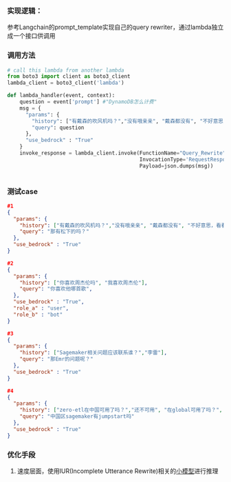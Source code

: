 ### 实现逻辑：

参考Langchain的prompt_template实现自己的query rewriter，通过lambda独立成一个接口供调用


### 调用方法

```python
# call this lambda from another lambda
from boto3 import client as boto3_client
lambda_client = boto3_client('lambda')

def lambda_handler(event, context):
  	question = event['prompt'] #"DynamoDB怎么计费"
    msg = {
      "params": {
        "history": ["有戴森的吹风机吗？","没有哦亲亲", "戴森都没有", "不好意思，看看其他品牌呢"],
        "query": question
      },
      "use_bedrock" : "True"
    }
    invoke_response = lambda_client.invoke(FunctionName="Query_Rewrite",
                                           InvocationType='RequestResponse',
                                           Payload=json.dumps(msg))
    
```


### 测试case

```json
#1
{
  "params": {
    "history": ["有戴森的吹风机吗？","没有哦亲亲", "戴森都没有", "不好意思，看看其他品牌呢"],
    "query": "那有松下的吗？"  
  },
  "use_bedrock" : "True"
}

#2
{
  "params": {
    "history": ["你喜欢周杰伦吗", "我喜欢周杰伦"],
    "query": "你喜欢他哪首歌",
  },
  "use_bedrock" : "True",
  "role_a" : "user",
  "role_b" : "bot"
}

#3
{
  "params": {
    "history": ["Sagemaker相关问题应该联系谁？","李雷"],
    "query": "那Emr的问题呢？"
  },
  "use_bedrock" : "True"
}

#4
{
  "params": {
    "history": ["zero-etl在中国可用了吗？","还不可用", "在global可用了吗？", "可用"],
    "query": "中国区sagemaker有jumpstart吗"
  },
  "use_bedrock" : "True"
}
```


### 优化手段

1. 速度层面，使用IUR(Incomplete Utterance Rewrite)相关的[小模型](https://huggingface.co/csdc-atl/dialogue-rewriter)进行推理